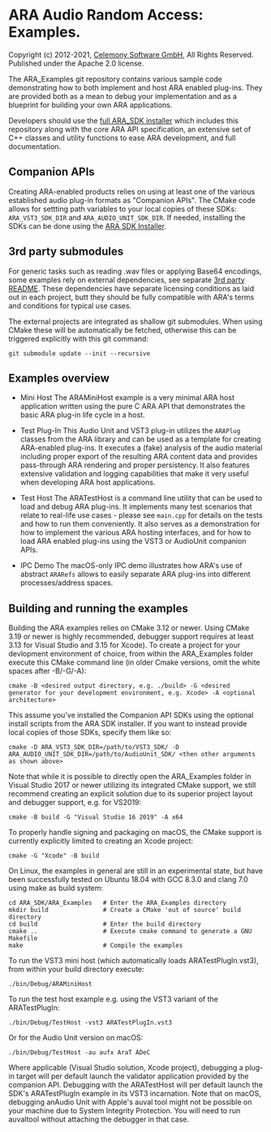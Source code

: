 # ARA Audio Random Access: Examples.

Copyright (c) 2012-2021, [Celemony Software GmbH](https://www.celemony.com), All Rights Reserved.
Published under the Apache 2.0 license.

The ARA_Examples git repository contains various sample code demonstrating how to both implement and host ARA enabled plug-ins. They are provided both as a mean to debug your implementation and as a blueprint for building your own ARA applications.

Developers should use the [full ARA_SDK installer](https://github.com/Celemony/ARA_SDK) which includes this repository along with the core ARA API specification, an extensive set of C++ classes and utility functions to ease ARA development, and full documentation.


## Companion APIs

Creating ARA-enabled products relies on using at least one of the various established audio plug-in formats as "Companion APIs".
The CMake code allows for settting path variables to your local copies of these SDKs: `ARA_VST3_SDK_DIR` and `ARA_AUDIO_UNIT_SDK_DIR`.
If needed, installing the SDKs can be done using the [ARA SDK Installer](https://github.com/Celemony/ARA_SDK).


## 3rd party submodules

For generic tasks such as reading .wav files or applying Base64 encodings, some examples rely on external dependencies, see separate [3rd party README](3rdParty/README.md). These dependencies have separate licensing conditions as laid out in each project, butt they should be fully compatible with ARA's terms and conditions for typical use cases.

The external projects are integrated as shallow git submodules. When using CMake these will be automatically be fetched, otherwise this can be triggered explicitly with this git command:

    git submodule update --init --recursive


## Examples overview

- Mini Host
The ARAMiniHost example is a very minimal ARA host application written using the pure C ARA API that demonstrates the basic ARA plug-in life cycle in a host.

- Test Plug-In
This Audio Unit and VST3 plug-in utilizes the `ARAPlug` classes from the ARA library and can be used as a template for creating ARA-enabled plug-ins. It executes a (fake) analysis of the audio material including proper export of the resulting ARA content data and provides pass-through ARA rendering and proper persistency.
It also features extensive validation and logging capabilities that make it very useful when developing ARA host applications.

- Test Host
The ARATestHost is a command line utility that can be used to load and debug ARA plug-ins. It implements many test scenarios that relate to real-life use cases - please see `main.cpp` for details on the tests and how to run them conveniently.
It also serves as a demonstration for how to implement the various ARA hosting interfaces, and for how to load ARA enabled plug-ins using the VST3 or AudioUnit companion APIs.

- IPC Demo
The macOS-only IPC demo illustrates how ARA's use of abstract `ARARefs` allows to easily separate ARA plug-ins into different processes/address spaces.


## Building and running the examples

Building the ARA examples relies on CMake 3.12 or newer. Using CMake 3.19 or newer is highly recommended, debugger support requires at least 3.13 for Visual Studio and 3.15 for Xcode).
To create a project for your devlopment environment of choice, from within the ARA_Examples folder execute this CMake command line (in older Cmake versions, omit the white spaces after -B/-G/-A):

    cmake -B <desired output directory, e.g. ./build> -G <desired generator for your development environment, e.g. Xcode> -A <optional architecture>

This assume you've installed the Companion API SDKs using the optional install scripts from the ARA SDK installer. If you want to instead provide local copies of those SDKs, specify them like so:

    cmake -D ARA_VST3_SDK_DIR=/path/to/VST3_SDK/ -D ARA_AUDIO_UNIT_SDK_DIR=/path/to/AudioUnit_SDK/ <then other arguments as shown above>

Note that while it is possible to directly open the ARA_Examples folder in Visual Studio 2017 or newer utilizing its integrated CMake support, we still recommend creating an explicit solution due to its superior project layout and debugger support, e.g. for VS2019:

    cmake -B build -G "Visual Studio 16 2019" -A x64

To properly handle signing and packaging on macOS, the CMake support is currently explicitly limited to creating an Xcode project:

    cmake -G "Xcode" -B build

On Linux, the examples in general are still in an experimental state, but have been successfully tested on Ubuntu 18.04 with GCC 8.3.0 and clang 7.0 using make as build system:

    cd ARA_SDK/ARA_Examples   # Enter the ARA_Examples directory
    mkdir build               # Create a CMake 'out of source' build directory
    cd build                  # Enter the build directory
    cmake ..                  # Execute cmake command to generate a GNU Makefile
    make                      # Compile the examples


To run the VST3 mini host (which automatically loads ARATestPlugIn.vst3), from within your build directory execute:

    ./bin/Debug/ARAMiniHost

To run the test host example e.g. using the VST3 variant of the ARATestPlugIn:

    ./bin/Debug/TestHost -vst3 ARATestPlugIn.vst3

Or for the Audio Unit version on macOS:

    ./bin/Debug/TestHost -au aufx AraT ADeC

Where applicable (Visual Studio solution, Xcode project), debugging a plug-in target will per default launch the validator application provided by the companion API. Debugging with the ARATestHost will per default launch the SDK's ARATestPlugIn example in its VST3 incarnation.
Note that on macOS, debugging anAudio Unit with Apple's auval tool might not be possible on your machine due to System Integrity Protection. You will need to run auvaltool without attaching the debugger in that case.
